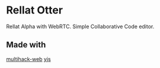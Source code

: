# Rellat Otter
Rellat Alpha with WebRTC. Simple Collaborative Code editor.

## Made with
[multihack-web](https://github.com/RationalCoding/multihack-web)
[yjs](https://github.com/y-js/yjs)